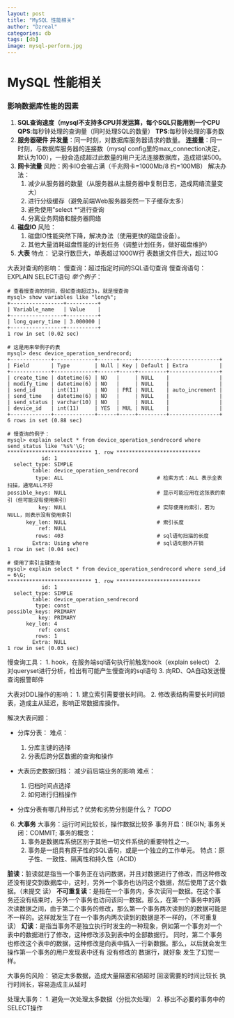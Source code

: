 ```yaml
---
layout: post
title: "MySQL 性能相关"
author: "Dzreal"
categories: db
tags: [db]
image: mysql-perform.jpg
---
```

# MySQL 性能相关

### 影响数据库性能的因素
1. **SQL查询速度（mysql不支持多CPU并发运算，每个SQL只能用到一个CPU**
**QPS**:每秒钟处理的查询量（同时处理SQL的数量）
**TPS**:每秒钟处理的事务数
2. **服务器硬件**
**并发量**：同一时刻，对数据库服务器请求的数量。
**连接量**：同一时刻，与数据库服务器的连接数（mysql config里的max_connection决定，默认为100），一般会造成超过此数量的用户无法连接数据库，造成错误500。
3. **网卡流量**
风险：网卡IO会被占满（千兆网卡=1000Mb/8 约=100MB）
解决办法：
    1. 减少从服务器的数量（从服务器从主服务器中复制日志，造成网络流量变大）
    2. 进行分级缓存（避免前端Web服务器突然一下子缓存太多）
    3. 避免使用”select  *“进行查询
    4. 分离业务网络和服务器网络
4. **磁盘IO**
风险：
    1. 磁盘IO性能突然下降，解决办法（使用更快的磁盘设备）。
    2. 其他大量消耗磁盘性能的计划任务（调整计划任务，做好磁盘维护）
5. **大表**
特点：
记录行数巨大，单表超过1000W行
表数据文件巨大，超过10G

大表对查询的影响：
慢查询：超过指定时间的SQL语句查询
慢查询语句：EXPLAIN SELECT语句
*举个例子*：
```
# 查看慢查询的时间，假如查询超过3s，就是慢查询
mysql> show variables like "long%";
+-----------------+----------+
| Variable_name   | Value    |
+-----------------+----------+
| long_query_time | 3.000000 |
+-----------------+----------+
1 row in set (0.02 sec)

# 这是用来举例子的表
mysql> desc device_operation_sendrecord;
+-------------+-------------+------+-----+---------+----------------+
| Field       | Type        | Null | Key | Default | Extra          |
+-------------+-------------+------+-----+---------+----------------+
| create_time | datetime(6) | NO   |     | NULL    |                |
| modify_time | datetime(6) | NO   |     | NULL    |                |
| send_id     | int(11)     | NO   | PRI | NULL    | auto_increment |
| send_time   | datetime(6) | NO   |     | NULL    |                |
| send_status | varchar(10) | NO   |     | NULL    |                |
| device_id   | int(11)     | YES  | MUL | NULL    |                |
+-------------+-------------+------+-----+---------+----------------+
6 rows in set (0.88 sec)

# 慢查询的例子：
mysql> explain select * from device_operation_sendrecord where send_status like '%s%'\G;
*************************** 1. row ***************************
           id: 1
  select_type: SIMPLE
        table: device_operation_sendrecord
         type: ALL                              # 检索方式：ALL 表示全表扫描，通常ALL不好
possible_keys: NULL                             # 显示可能应用在这张表的索引（但可能没有使用索引）
          key: NULL                             # 实际使用的索引，若为NULL，则表示没有使用索引
      key_len: NULL                             # 索引长度
          ref: NULL
         rows: 403                              # sql语句扫描的长度
        Extra: Using where                      # sql语句额外开销
1 row in set (0.04 sec)

# 使用了索引主键查询
mysql> explain select * from device_operation_sendrecord where send_id = 6\G;
*************************** 1. row ***************************
           id: 1
  select_type: SIMPLE
        table: device_operation_sendrecord
         type: const
possible_keys: PRIMARY
          key: PRIMARY
      key_len: 4
          ref: const
         rows: 1
        Extra: NULL
1 row in set (0.03 sec)
```
慢查询工具：
    1. hook，在服务端sql语句执行前触发hook（explain select）
    2. 对queryset进行分析，检出有可能产生慢查询的sql语句
    3. 向RD、QA自动发送慢查询报警邮件

大表对DDL操作的影响：
    1. 建立索引需要很长时间。
    2. 修改表结构需要长时间锁表，造成主从延迟，影响正常数据库操作。

解决大表问题：
- 分库分表：
难点：
    1. 分库主键的选择
    2. 分表后跨分区数据的查询和操作

- 大表历史数据归档：
减少前后端业务的影响
难点：
    1. 归档时间点选择
    2. 如何进行归档操作

- 分库分表有哪几种形式？优势和劣势分别是什么？
*TODO*

6. **大事务**
大事务：运行时间比较长，操作数据比较多
事务开启：BEGIN;
事务关闭：COMMIT;
事务的概念：
    1. 事务是数据库系统区别于其他一切文件系统的重要特性之一。
    2. 事务是一组具有原子性的SQL语句，或是一个独立的工作单元。
特点：原子性、一致性、隔离性和持久性（ACID）

**脏读**：脏读就是指当一个事务正在访问数据，并且对数据进行了修改，而这种修改还没有提交到数据库中，这时，另外一个事务也访问这个数据，然后使用了这个数据。（未提交 读）
**不可重复读**：是指在一个事务内，多次读同一数据。在这个事务还没有结束时，另外一个事务也访问该同一数据。那么，在第一个事务中的两 次读数据之间，由于第二个事务的修改，那么第一个事务两次读到的的数据可能是不一样的。这样就发生了在一个事务内两次读到的数据是不一样的，（不可重复读）
**幻读**：是指当事务不是独立执行时发生的一种现象，例如第一个事务对一个表中的数据进行了修改，这种修改涉及到表中的全部数据行。 同时，第二个事务也修改这个表中的数据，这种修改是向表中插入一行新数据。那么，以后就会发生操作第一个事务的用户发现表中还有 没有修改的 数据行，就好象 发生了幻觉一样。

大事务的风险：
锁定太多数据，造成大量阻塞和锁超时
回滚需要的时间比较长
执行时间长，容易造成主从延时

处理大事务：
    1. 避免一次处理太多数据（分批次处理）
    2. 移出不必要的事务中的SELECT操作

